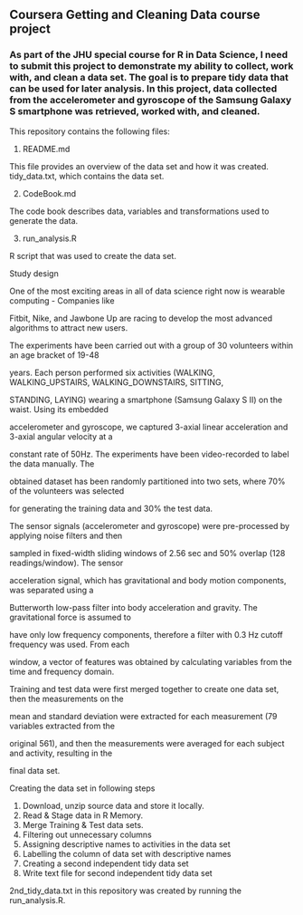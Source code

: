 ## Coursera Getting and Cleaning Data course project

### As part of the JHU special course for R in Data Science, I need to submit this project to demonstrate my ability to collect, work with, and clean a data set. The goal is to prepare tidy data that can be used for later analysis. In this project, data collected from the accelerometer and gyroscope of the Samsung Galaxy S smartphone was retrieved, worked with, and cleaned.

This repository contains the following files:

1. README.md 

This file provides an overview of the data set and how it was created.
tidy_data.txt, which contains the data set.

2. CodeBook.md

The code book describes data, variables and transformations used to generate the data.

3. run_analysis.R 

R script that was used to create the data set.

Study design

One of the most exciting areas in all of data science right now is wearable computing - Companies like 

Fitbit, Nike, and Jawbone Up are racing to develop the most advanced algorithms to attract new users.

The experiments have been carried out with a group of 30 volunteers within an age bracket of 19-48 

years. Each person performed six activities (WALKING, WALKING_UPSTAIRS, WALKING_DOWNSTAIRS, SITTING, 

STANDING, LAYING) wearing a smartphone (Samsung Galaxy S II) on the waist. Using its embedded 

accelerometer and gyroscope, we captured 3-axial linear acceleration and 3-axial angular velocity at a 

constant rate of 50Hz. The experiments have been video-recorded to label the data manually. The 

obtained dataset has been randomly partitioned into two sets, where 70% of the volunteers was selected 

for generating the training data and 30% the test data. 

The sensor signals (accelerometer and gyroscope) were pre-processed by applying noise filters and then 

sampled in fixed-width sliding windows of 2.56 sec and 50% overlap (128 readings/window). The sensor 

acceleration signal, which has gravitational and body motion components, was separated using a 

Butterworth low-pass filter into body acceleration and gravity. The gravitational force is assumed to 

have only low frequency components, therefore a filter with 0.3 Hz cutoff frequency was used. From each 

window, a vector of features was obtained by calculating variables from the time and frequency domain.

Training and test data were first merged together to create one data set, then the measurements on the 

mean and standard deviation were extracted for each measurement (79 variables extracted from the 

original 561), and then the measurements were averaged for each subject and activity, resulting in the 

final data set.

Creating the data set in following steps

1. Download, unzip source data and store it locally.
2. Read & Stage data in R Memory.
3. Merge Training & Test data sets.
4. Filtering out unnecessary columns
5. Assigning descriptive names to activities in the data set
6. Labelling the column of data set with descriptive names
7. Creating a second independent tidy data set
8. Write text file for second independent tidy data set


2nd_tidy_data.txt in this repository was created by running the run_analysis.R.
